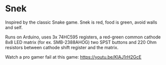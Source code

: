 # Snek

Inspired by the classic Snake game. Snek is red, food is green, avoid walls and self.

Runs on Arduino, uses 3x 74HC595 registers, a red-green common cathode 8x8 LED matrix (for ex. SMB-2388AHOG) two SPST buttons and 220 Ohm resistors between cathode shift register and the matrix.

Watch a pro gamer fail at this game: https://youtu.be/KlAJ1rH2GcE
